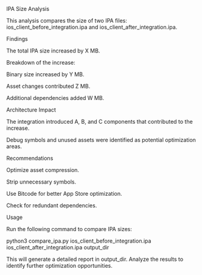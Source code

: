 IPA Size Analysis

This analysis compares the size of two IPA files: ios_client_before_integration.ipa and ios_client_after_integration.ipa.

Findings

The total IPA size increased by X MB.

Breakdown of the increase:

Binary size increased by Y MB.

Asset changes contributed Z MB.

Additional dependencies added W MB.

Architecture Impact

The integration introduced A, B, and C components that contributed to the increase.

Debug symbols and unused assets were identified as potential optimization areas.

Recommendations

Optimize asset compression.

Strip unnecessary symbols.

Use Bitcode for better App Store optimization.

Check for redundant dependencies.

Usage

Run the following command to compare IPA sizes:

python3 compare_ipa.py ios_client_before_integration.ipa ios_client_after_integration.ipa output_dir

This will generate a detailed report in output_dir. Analyze the results to identify further optimization opportunities.

